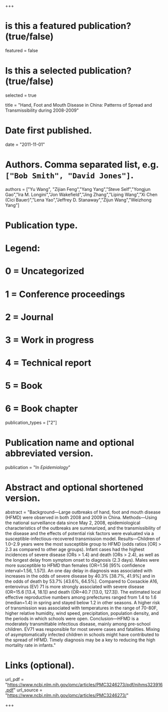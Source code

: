 +++
# is this a featured publication? (true/false)
featured = false
# Is this a selected publication? (true/false)
selected = true


title = "Hand, Foot and Mouth Disease in China: Patterns of Spread and Transmissibility during 2008-2009"

# Date first published.
date = "2011-11-01"

# Authors. Comma separated list, e.g. `["Bob Smith", "David Jones"]`.
authors = ["Yu Wang", "Zijian Feng","Yang Yang","Steve Self","Yongjun Gao","Ira M. Longini","Jon Wakefield","Jing Zhang","Liping Wang","Xi Chen (Cici Bauer)","Lena Yao","Jeffrey D. Stanaway","Zijun Wang","Weizhong Yang"]

# Publication type.
# Legend:
# 0 = Uncategorized
# 1 = Conference proceedings
# 2 = Journal
# 3 = Work in progress
# 4 = Technical report
# 5 = Book
# 6 = Book chapter
publication_types = ["2"]

# Publication name and optional abbreviated version.
publication = "In *Epidemiology*"

# Abstract and optional shortened version.
abstract = "Background—Large outbreaks of hand, foot and mouth disease (HFMD) were observed in both
2008 and 2009 in China.
Methods—Using the national surveillance data since May 2, 2008, epidemiological characteristics of the outbreaks are summarized, and the transmissibility of the disease and the effects of potential risk factors were evaluated via a susceptible-infectious-recovered transmission model.
Results—Children of 1.0–2.9 years were the most susceptible group to HFMD (odds ratios [OR] > 2.3 as compared to other age groups). Infant cases had the highest incidences of severe disease (ORs > 1.4) and death (ORs > 2.4), as well as the longest delay from symptom onset to diagnosis (2.3 days). Males were more susceptible to HFMD than females (OR=1.56 [95% confidence interval=1.56, 1.57]). An one day delay in diagnosis was associated with increases in the odds of severe disease by 40.3% [38.7%, 41.9%] and in the odds of death by 53.7% [43.6%, 64.5%]. Compared to Coxsackie A16, enterovirus (EV) 71 is more strongly associated with severe disease (OR=15.6 [13.4, 18.1]) and death (OR=40.7 [13.0, 127.3]). The estimated local effective reproductive numbers among prefectures ranged from 1.4 to 1.6 (median=1.4) in spring and stayed below 1.2 in other seasons. A higher risk of transmission was associated with temperatures in the range of 70-80F, higher relative humidity, wind speed, precipitation, population density, and the periods in which schools were open.
Conclusion—HFMD is a moderately transmittable infectious disease, mainly among pre-school children. EV71 was responsible for most severe cases and fatalities. Mixing of asymptomatically infected children in schools might have contributed to the spread of HFMD. Timely diagnosis may be a key to reducing the high mortality rate in infants."

# Links (optional).
url_pdf = "https://www.ncbi.nlm.nih.gov/pmc/articles/PMC3246273/pdf/nihms323916.pdf"
url_source = "https://www.ncbi.nlm.nih.gov/pmc/articles/PMC3246273/"


+++

